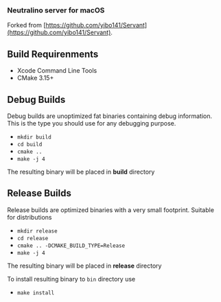 ### Neutralino server for macOS

Forked from [https://github.com/yibo141/Servant](https://github.com/yibo141/Servant).

## Build Requirenments

- Xcode Command Line Tools
- CMake 3.15+

## Debug Builds

Debug builds are unoptimized fat binaries containing debug information. This is the type you should use for any debugging purpose.

- `mkdir build`
- `cd build`
- `cmake ..`
- `make -j 4`

The resulting binary will be placed in **build** directory

## Release Builds

Release builds are optimized binaries with a very small footprint. Suitable for distributions

- `mkdir release`
- `cd release`
- `cmake .. -DCMAKE_BUILD_TYPE=Release`
- `make -j 4`

The resulting binary will be placed in **release** directory

To install resulting binary to `bin` directory use

- `make install`
